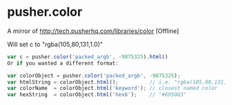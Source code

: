 pusher.color
============

A mirror of http://tech.pusherhq.com/libraries/color [Offline]

Will set c to "rgba(105,80,131,1.0)"
```javascript
var c = pusher.color('packed_argb', -9875325).html()
Or if you wanted a different format:
```
```javascript
var colorObject = pusher.color('packed_argb', -9875325);
var htmlString = colorObject.html();          // i.e. "rgba(105,80,131,1.0)"
var colorName  = colorObject.html('keyword'); // closest named color
var hexString  = colorObject.html('hex6');    // "#695083"
```
